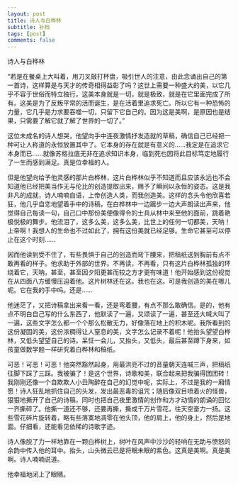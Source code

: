 ```yaml
---
layout: post
title: 诗人与白桦林
subtitle: 补档
tags: [post]
comments: false
---
```


诗人与白桦林

“若是在餐桌上大叫着，用刀叉敲打杯盘，吸引世人的注意，由此念诵出自己的第一首诗，这样算是与天才的传奇相得益彰了吗？这世上需要一种盛大的美，以它几乎不容于世俗而特立独行，这美本身就是一切，就是极致，就是在它里面完成了所有。这美是为了反叛平常的活而诞生，是在活着里追求死亡。所以它有一种恐怖的力量，它几乎是力求要吞噬一切，只留下它自己的。因为这是美啊，是原因也是结果，只需要了解它就了解了世界的一切了。”

这位未成名的诗人想哭，他望向手中连夜激情抒发造就的草稿，确信自己已经把一种可让人称道的永恒放置其中了。它本身的存在就是有意义的……我定是在追求它本身而已……就像苏格拉底无非在追求知识本身，临到死也因将此目标笃定地履行了一生而感到满足。真是位幸福的人。

但是他望向给予他灵感的那片白桦林，这片白桦林似乎不知道而且应该永远也不会知道他已经把美当作无与伦比的创造提取出来，赐予了瞬间以永恒的姿态。这是我非凡的成就，诗人喃喃自语，上帝创造人类，而我创造美。这样的念头令他欣喜若狂，他几乎自恋地望着手中的诗稿，在白桦林中一边踱步一边大声朗读出声来，他觉得自己每读一句，自己口中那份美便像得令的士兵从林中来至他的面前，跳着艳极悦极的舞步。他流泪了，这多么美，这多么美，比世上的任何一切都美，天呐！上帝啊！我想人的生命也不过如此了，拥有这份美就已经足够。生命它甚至可以停止在这个时刻……

因而他读到受不住了，有些畏惧于自己的创造而弯下腰来，把稿纸送到胸前有点不敢再看的样子。他求助于外部的世界。不再读，不再看，只有这片白桦林孤独的环绕着它，天呐，甚至，甚至因夕阳更甚而较之方才更有味道！他开始感到这份视觉在从四面八方缓慢压迫着他。这片树林还在这。我也在这。可是我创造的美在哪儿呢。它在我的手中吗。还是……

他迷茫了，又把诗稿拿出来看一看，还是弯着腰，有点不那么敢确信。是的，他有点不明白自己写的什么东西了，他默读了一遍，又颂读了一遍，甚至还大喊大叫了一遍，这些文字怎么都一个个那么松散无力，好像落在地上的积木呢。我所看到的这份凝固的美，这份浓稠得让人窒息的美，文字怎么记录不着呢！他抬头望望白桦林，又低头望望自己的诗。呆怔一会儿，又抬头，又低头，最后甚至蹲下身来，如孩童做数学题一样研究着白桦林和稿纸。

可恶！可恶！可恶！他突然豁然起身，用最洪亮不过的音量朝天连喊三声，把稿纸往脚下踩了三踩。我被骗了！是这个世界，诗歌和美，联合起来把我骗得团团转！我刚刚还像一个自欺欺人小丑陶醉在自己的幻觉中呢，实际上，不过是我的一厢情愿！诗人狂乱地抓住自己的头发，发出最恶毒的诅咒；随后像双目喷着火的怪兽，狠狠地撕开了自己的诗稿，同时也把自己夜里激情的创作和方才动情的朗诵的回忆一齐撕碎了。他撕一道还不够，还要再撕，撕成千万片雪花，往天空奋力一扬。这些雪花碎片旋转着，略有些落寞地凋零在他头顶，他的肩上，他的身上，然后是地面。仔细看，还能看见依稀的诗歌字迹。

诗人像脱了力一样地靠在一颗白桦树上，树叶在风声中沙沙的轻响在无助与愤怒的余韵中传入他的耳中。抬头，山头微云已是将眠未眠的紫色。这真是美啊。真是美啊。诗人喃喃说道。

他幸福地闭上了眼睛。
